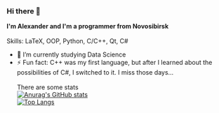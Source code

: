 ### Hi there 👋

<!--
**busyhedg03/busyhedg03** is a ✨ _special_ ✨ repository because its `README.md` (this file) appears on your GitHub profile.

Here are some ideas to get you started:

- 🔭 I’m currently working on ...
- 🌱 I’m currently learning ...
- 👯 I’m looking to collaborate on ...
- 🤔 I’m looking for help with ...
- 💬 Ask me about ...
- 📫 How to reach me: ...
- 😄 Pronouns: ...
- ⚡ Fun fact: ...
-->
**I'm Alexander and I'm a programmer from Novosibirsk**\
\
Skills: LaTeX, OOP, Python, C/C++, Qt, C#
- 🌱 I’m currently studying Data Science
- ⚡ Fun fact: C++ was my first language, but after I learned about the possibilities of C#, I switched to it. I miss those days...\
\
There are some stats\
[![Anurag's GitHub stats](https://github-readme-stats.vercel.app/api?username=busyhedg03)](https://github.com/anuraghazra/github-readme-stats)
\
[![Top Langs](https://github-readme-stats.vercel.app/api/top-langs/?username=busyhedg03)](https://github.com/anuraghazra/github-readme-stats)

